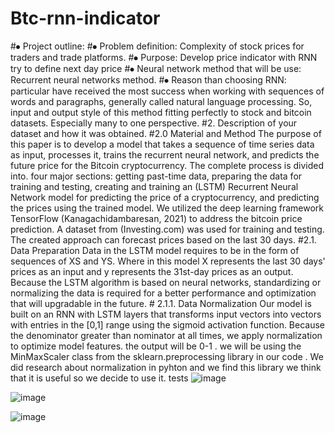 ﻿# Btc-rnn-indicator
﻿#⦁	 Project outline:
﻿#⦁	Problem definition: Complexity of stock prices for traders and trade platforms.
﻿#⦁	Purpose: Develop price indicator with RNN try to define next day price 
﻿#⦁	Neural network method that will be use: Recurrent neural networks method.
﻿#⦁	Reason than choosing RNN: particular have received the most success when working with sequences of words and paragraphs, generally called natural language processing. So, input and output style of this method fitting perfectly to stock and bitcoin datasets. Especially many to one perspective.
﻿#2. Description of your dataset and how it was obtained.
﻿#2.0 Material and Method
The purpose of this paper is to develop a model that takes a sequence of time series data as input, processes it, trains the recurrent neural network, and predicts the future price for the Bitcoin cryptocurrency. The complete process is divided into. four major sections: getting past-time data, preparing the data for training and testing, creating and training an (LSTM) Recurrent Neural Network model for predicting the price of a cryptocurrency, and predicting the prices using the trained model. We utilized the deep learning framework TensorFlow (Kanagachidambaresan, 2021) to address the bitcoin price prediction. A dataset from (Investing.com) was used for training and testing. The created approach can forecast prices based on the last 30 days.
﻿#2.1. Data Preparation
Data in the LSTM model requires to be in the form of sequences of XS and YS. Where in this model X represents the last 30 days' prices as an input and y represents the 31st-day prices as an output. Because the LSTM algorithm is based on neural networks, standardizing or normalizing the data is required for a better performance and optimization that will upgradable in the future.
﻿#	2.1.1. Data Normalization
 Our model is built on an RNN with LSTM layers that transforms input vectors into vectors with entries in the [0,1] range using the sigmoid activation function. Because the denominator greater than nominator at all times, we apply normalization to optimize model features. the output will be 0-1 . we will be using the MinMaxScaler class from the sklearn.preprocessing library in our code . We did research about normalization in pyhton and we find this library we think that it is useful so we decide to use it.
 tests
![image](https://github.com/fullan42/Btc-rnn-indicator/assets/53313497/0f04e316-c362-41d7-b5f5-7aa721bb4908)

![image](https://github.com/fullan42/Btc-rnn-indicator/assets/53313497/75305646-c2b6-476d-abd5-220690dcfb2c)

![image](https://github.com/fullan42/Btc-rnn-indicator/assets/53313497/0fe1f08c-91c1-4318-a004-fc15126efbc9)
